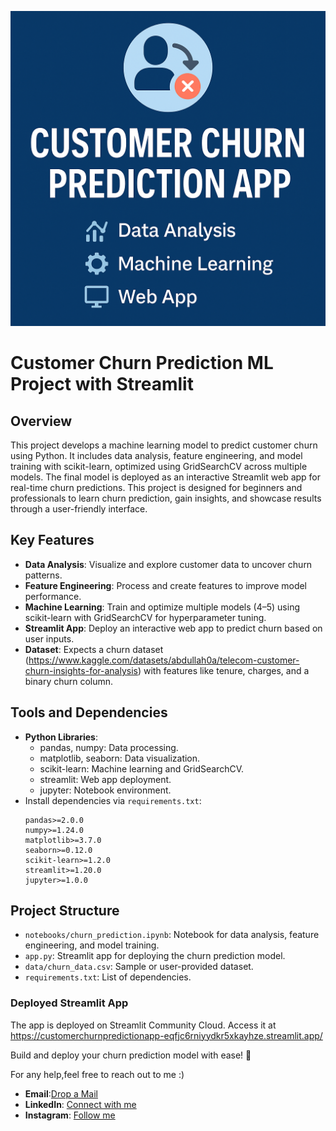 ![Customer churn prediction App](https://github.com/Kurra-Srinivas/Customer_Churn_Prediction_app/blob/main/Project%20img.png)
# Customer Churn Prediction ML Project with Streamlit

## Overview
This project develops a machine learning model to predict customer churn using Python. It includes data analysis, feature engineering, and model training with scikit-learn, optimized using GridSearchCV across multiple models. The final model is deployed as an interactive Streamlit web app for real-time churn predictions. This project is designed for beginners and professionals to learn churn prediction, gain insights, and showcase results through a user-friendly interface.

## Key Features
- **Data Analysis**: Visualize and explore customer data to uncover churn patterns.
- **Feature Engineering**: Process and create features to improve model performance.
- **Machine Learning**: Train and optimize multiple models (4–5) using scikit-learn with GridSearchCV for hyperparameter tuning.
- **Streamlit App**: Deploy an interactive web app to predict churn based on user inputs.
- **Dataset**: Expects a churn dataset (https://www.kaggle.com/datasets/abdullah0a/telecom-customer-churn-insights-for-analysis) with features like tenure, charges, and a binary churn column.

## Tools and Dependencies
- **Python Libraries**:
  - pandas, numpy: Data processing.
  - matplotlib, seaborn: Data visualization.
  - scikit-learn: Machine learning and GridSearchCV.
  - streamlit: Web app deployment.
  - jupyter: Notebook environment.
- Install dependencies via `requirements.txt`:
  ```
  pandas>=2.0.0
  numpy>=1.24.0
  matplotlib>=3.7.0
  seaborn>=0.12.0
  scikit-learn>=1.2.0
  streamlit>=1.20.0
  jupyter>=1.0.0
  ```

## Project Structure
- `notebooks/churn_prediction.ipynb`: Notebook for data analysis, feature engineering, and model training.
- `app.py`: Streamlit app for deploying the churn prediction model.
- `data/churn_data.csv`: Sample or user-provided dataset.
- `requirements.txt`: List of dependencies.

### Deployed Streamlit App
The app is deployed on Streamlit Community Cloud. Access it at https://customerchurnpredictionapp-eqfjc6rniyydkr5xkayhze.streamlit.app/

Build and deploy your churn prediction model with ease! 🚀

For any help,feel free to reach out to me :)

- **Email**:[Drop a Mail](srinivaskurra886@gmail.com)
- **LinkedIn**: [Connect with me](https://www.linkedin.com/in/kurra-srinivas-31727420b/)
- **Instagram**: [Follow me](https://www.instagram.com/_srinivas.kurra/profilecard/?igsh=MWxuNnNpNXc2anhhMg==)

